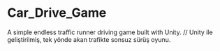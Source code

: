 # Car_Drive_Game
A simple endless traffic runner driving game built with Unity.  //  Unity ile geliştirilmiş, tek yönde akan trafikte sonsuz sürüş oyunu.
